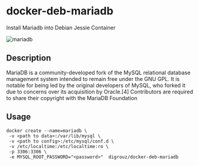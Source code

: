 # docker-deb-mariadb
Install Mariadb into Debian Jessie Container

![mariadb](https://mariadb.org/wp-content/uploads/2015/05/MariaDB-Foundation-horizontal-x52.png)

## Description

MariaDB is a community-developed fork of the MySQL relational database management system intended to remain free under the GNU GPL. It is notable for being led by the original developers of MySQL, who forked it due to concerns over its acquisition by Oracle.[4] Contributors are required to share their copyright with the MariaDB Foundation

## Usage
    docker create --name=mariadb \
     -v <path to data>:/var/lib/mysql \
     -v <path to config>:/etc/mysql/conf.d \
     -v /etc/localtime:/etc/localtime:ro \
     -p 3306:3306 \
     -e MYSQL_ROOT_PASSWORD="<password>"  digrouz/docker-deb-mariadb
